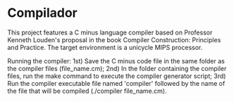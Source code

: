 # Compilador
This project features a C minus language compiler based on Professor Kenneth Louden's proposal in the book Compiler Construction: Principles and Practice.
The target environment is a unicycle MIPS processor. 


Running the compiler:
1st) Save the C minus code file in the same folder as the compiler files (file_name.cm);
2nd) In the folder containing the compiler files, run the make command to execute the compiler generator script;
3rd) Run the compiler executable file named 'compiler' followed by the name of the file that will be compiled (./compiler file_name.cm). 
